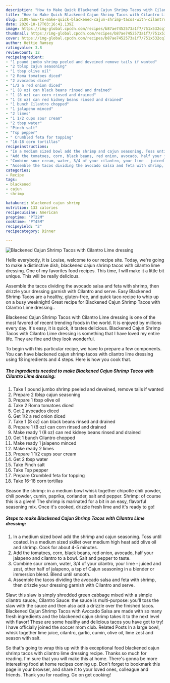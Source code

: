 ```yaml
---
description: "How to Make Quick Blackened Cajun Shrimp Tacos with Cilantro Lime dressing"
title: "How to Make Quick Blackened Cajun Shrimp Tacos with Cilantro Lime dressing"
slug: 3100-how-to-make-quick-blackened-cajun-shrimp-tacos-with-cilantro-lime-dressing
date: 2020-10-17T03:16:41.139Z
image: https://img-global.cpcdn.com/recipes/b87ae7452573a1f7/751x532cq70/blackened-cajun-shrimp-tacos-with-cilantro-lime-dressing-recipe-main-photo.jpg
thumbnail: https://img-global.cpcdn.com/recipes/b87ae7452573a1f7/751x532cq70/blackened-cajun-shrimp-tacos-with-cilantro-lime-dressing-recipe-main-photo.jpg
cover: https://img-global.cpcdn.com/recipes/b87ae7452573a1f7/751x532cq70/blackened-cajun-shrimp-tacos-with-cilantro-lime-dressing-recipe-main-photo.jpg
author: Hettie Ramsey
ratingvalue: 3.8
reviewcount: 12
recipeingredient:
- "1 pound jumbo shrimp peeled and deveined remove tails if wanted"
- "2 tblsp cajun seasoning"
- "1 tbsp olive oil"
- "2 Roma tomatoes diced"
- "2 avocados diced"
- "1/2 a red onion diced"
- "1 (8 oz) can black beans rinsed and drained"
- "1 (8 oz) can corn rinsed and drained"
- "1 (8 oz) can red kidney beans rinsed and drained"
- "1 bunch Cilantro chopped"
- "1 jalapeno minced"
- "2 limes"
- "1 1/2 cups sour cream"
- "2 tbsp water"
- "Pinch salt"
- "Tsp pepper"
- " Crumbled feta for topping"
- "16-18 corn tortillas"
recipeinstructions:
- "In a medium sized bowl add the shrimp and cajun seasoning. Toss until coated. In a medium sized skillet over medium high heat add olive oil and shrimp. Cook for about 4-5 minutes."
- "Add the tomatoes, corn, black beans, red onion, avocado, half your jalapeno and cilantro to a bowl. Salt and pepper to taste."
- "Combine sour cream, water, 3/4 of your cilantro, your lime - juiced and zest, other half of jalapeno, a tsp of Cajun seasoning in a blender or immersion blend. Blend until smooth."
- "Assemble the tacos dividing the avocado salsa and feta with shrimp, then drizzle your dressing garnish with Cilantro and serve."
categories:
- Recipe
tags:
- blackened
- cajun
- shrimp

katakunci: blackened cajun shrimp 
nutrition: 133 calories
recipecuisine: American
preptime: "PT22M"
cooktime: "PT45M"
recipeyield: "2"
recipecategory: Dinner

---
```



![Blackened Cajun Shrimp Tacos with Cilantro Lime dressing](https://img-global.cpcdn.com/recipes/b87ae7452573a1f7/751x532cq70/blackened-cajun-shrimp-tacos-with-cilantro-lime-dressing-recipe-main-photo.jpg)

Hello everybody, it is Louise, welcome to our recipe site. Today, we're going to make a distinctive dish, blackened cajun shrimp tacos with cilantro lime dressing. One of my favorites food recipes. This time, I will make it a little bit unique. This will be really delicious.

Assemble the tacos dividing the avocado salsa and feta with shrimp, then drizzle your dressing garnish with Cilantro and serve. Easy Blackened Shrimp Tacos are a healthy, gluten-free, and quick taco recipe to whip up on a busy weeknight! Great recipe for Blackened Cajun Shrimp Tacos with Cilantro Lime dressing..

Blackened Cajun Shrimp Tacos with Cilantro Lime dressing is one of the most favored of recent trending foods in the world. It is enjoyed by millions every day. It's easy, it is quick, it tastes delicious. Blackened Cajun Shrimp Tacos with Cilantro Lime dressing is something that I have loved my entire life. They are fine and they look wonderful.


To begin with this particular recipe, we have to prepare a few components. You can have blackened cajun shrimp tacos with cilantro lime dressing using 18 ingredients and 4 steps. Here is how you cook that.

<!--inarticleads1-->

##### The ingredients needed to make Blackened Cajun Shrimp Tacos with Cilantro Lime dressing:

1. Take 1 pound jumbo shrimp peeled and deveined, remove tails if wanted
1. Prepare 2 tblsp cajun seasoning
1. Prepare 1 tbsp olive oil
1. Take 2 Roma tomatoes diced
1. Get 2 avocados diced
1. Get 1/2 a red onion diced
1. Take 1 (8 oz) can black beans rinsed and drained
1. Prepare 1 (8 oz) can corn rinsed and drained
1. Make ready 1 (8 oz) can red kidney beans rinsed and drained
1. Get 1 bunch Cilantro chopped
1. Make ready 1 jalapeno minced
1. Make ready 2 limes
1. Prepare 1 1/2 cups sour cream
1. Get 2 tbsp water
1. Take Pinch salt
1. Take Tsp pepper
1. Prepare  Crumbled feta for topping
1. Take 16-18 corn tortillas


Season the shrimp: in a medium bowl whisk together chipotle chili powder, chili powder, cumin, paprika, coriander, salt and pepper. Shrimp: of course this is a given! The shrimp is marinated for a bit in an easy, flavorful seasoning mix. Once it&#39;s cooked, drizzle fresh lime and it&#39;s ready to go! 

<!--inarticleads2-->

##### Steps to make Blackened Cajun Shrimp Tacos with Cilantro Lime dressing:

1. In a medium sized bowl add the shrimp and cajun seasoning. Toss until coated. In a medium sized skillet over medium high heat add olive oil and shrimp. Cook for about 4-5 minutes.
1. Add the tomatoes, corn, black beans, red onion, avocado, half your jalapeno and cilantro to a bowl. Salt and pepper to taste.
1. Combine sour cream, water, 3/4 of your cilantro, your lime - juiced and zest, other half of jalapeno, a tsp of Cajun seasoning in a blender or immersion blend. Blend until smooth.
1. Assemble the tacos dividing the avocado salsa and feta with shrimp, then drizzle your dressing garnish with Cilantro and serve.


Slaw: this slaw is simply shredded green cabbage mixed with a simple cilantro sauce.; Cilantro Sauce: the sauce is multi-purpose: you&#39;ll toss the slaw with the sauce and then also add a drizzle over the finished tacos. Blackened Cajun Shrimp Tacos with Avocado Salsa are made with so many fresh ingredients and the blackened cajun shrimp takes it to the next level with flavor! These are some healthy and delicious tacos you have got to try! I have officially joined the soccer mom club. Related Posts In a large bowl, whisk together lime juice, cilantro, garlic, cumin, olive oil, lime zest and season with salt. 

So that's going to wrap this up with this exceptional food blackened cajun shrimp tacos with cilantro lime dressing recipe. Thanks so much for reading. I'm sure that you will make this at home. There's gonna be more interesting food at home recipes coming up. Don't forget to bookmark this page in your browser, and share it to your loved ones, colleague and friends. Thank you for reading. Go on get cooking!
